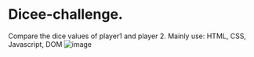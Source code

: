 # Dicee-challenge. 
Compare the dice values of player1 and player 2. 
Mainly use: HTML, CSS, Javascript, DOM
![image](https://user-images.githubusercontent.com/68321745/102455610-9c30ae80-408b-11eb-847d-bfdc4da838e6.png)
